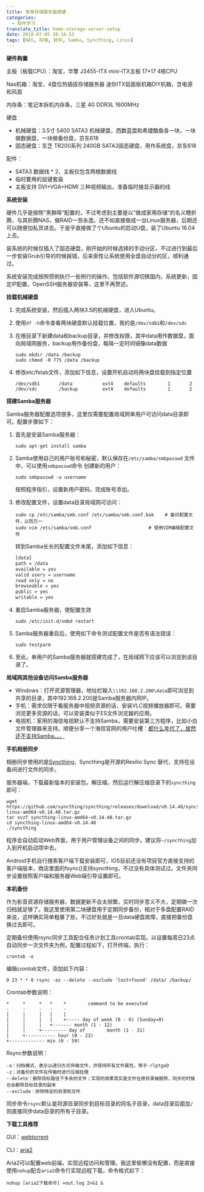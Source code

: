```yaml
---
title: 家用存储服务器搭建
categories:
  - 软件学习
translate_title: home-storage-server-setup
date: 2018-07-05 20:16:53
tags: [NAS, 存储, 软件, Samba, Syncthing, Linux]
---
```


**硬件购置**

主板（板载CPU）：淘宝，华擎 J3455-ITX mini-ITX主板 17*17 4核CPU 

Nas机箱：淘宝，4盘位热插拔存储服务器 迷你ITX铝面板机箱DIY机箱，含电源和风扇

内存条：笔记本拆机内存条，三星 4G DDR3L 1600MHz

硬盘

- 机械硬盘：3.5寸  5400 SATA3 机械硬盘，西数蓝盘和希捷酷鱼各一块，一块做数据盘，一块做备份盘，京东618
- 固态硬盘：东芝 TR200系列 240GB SATA3固态硬盘，用作系统盘，京东618

配件：

- SATA3 数据线 * 2，主板仅包含两根数据线
- 临时要用的鼠键套装
- 主板支持 DVI+VGA+HDMI 三种视频输出，准备临时接显示器的线



**系统安装**

硬件几乎是按照”黑群晖“配置的，不过考虑到主要是以”做成家用存储“的名义瞎折腾，与其折腾NAS，做RAID一劳永逸，还不如直接做成一台Linux服务器，后期还可以随便加私货进去。于是乎直接做了个Ubuntu的启动U盘，装了Ubuntu 18.04上去。

装系统的时候仅插入了固态硬盘，刚开始的时候选择的手动分区，不过进行到最后一步安装Grub引导的时候报错，后来索性让系统使用全盘自动分的区，顺利通过。

系统安装完成按照惯例执行一些例行的操作，包括软件源切换国内，系统更新，固定IP配置，OpenSSH服务器安装等，这里不再赘述。



**挂载机械硬盘**

1. 完成系统安装，然后插入两块3.5的机械硬盘，进入Ubuntu。

2. 使用`df -h`命令查看两块硬盘默认挂载位置，我的是`/dev/sdb1`和`/dev/sdc`

3. 在根目录下新建data和backup目录，并修改权限，其中data用作数据盘，面向局域网服务，backup用作备份盘，每隔一定时间镜像data数据

   ``` shell
   sudo mkdir /data /backup
   sudo chmod -R 775 /data /backup
   ```

4. 修改etc/fstab文件，添加如下信息，设置开机自动将两块盘挂载到指定位置

   ```shell
   /dev/sdb1       /data           ext4    defaults        1       2
   /dev/sdc        /backup         ext4    defaults        1       2
   ```



**搭建Samba服务器** 

Samba服务器配置选项很多，这里仅需要配置局域网单用户可访问data目录即可。配置步骤如下：

1. 首先是安装Samba服务器：

   ```shell
   sudo apt-get install samba
   ```

2. Samba使用自己的用户账号和秘密，默认保存在`/etc/samba/smbpasswd` 文件中，可以使用`smbpasswd`命令 创建新的用户：

   ```shell
   sudo smbpasswd -a username
   ```

   按照程序指引，设置新用户密码，完成账号添加。

3. 修改配置文件，设置data目录局域网可访问：

   ```shell
   sudo cp /etc/samba/smb.conf /etc/samba/smb.conf.bak	  # 备份配置文件，以防万一
   sudo vim /etc/samba/smb.conf						# 使用VIM编辑配置文件
   ```

   转到Samba长长的配置文件末尾，添加如下信息：

   ```reStructuredText
   [data]
   path = /data
   available = yes
   valid users = username
   read only = no
   browseable = yes
   public = yes
   writable = yes
   ```

4. 重启Samba服务器，使配置生效

   ```shell
   sudo /etc/init.d/smbd restart
   ```

5. Samba服务器重启后，使用如下命令测试配置文件是否有语法错误：

   ```shell
   sudo testparm
   ```

6. 至此，单用户的Samba服务器就搭建完成了，在局域网下应该可以浏览到该目录了。



**局域网其他设备访问Samba服务器**

- Windows：打开资源管理器，地址栏输入`\\192.168.2.200\data`即可浏览到共享的目录，其中192.168.2.200是Samba服务器内网IP。
- 手机：需求仅限于看服务器中视频资源的话，安装VLC视频播放器即可。需要浏览更多资源的话，可以安装类似于ES文件浏览器的应用。
- 电视机：家用的海信电视默认不支持Samba，需要安装第三方程序，比如小白文件管理器来支持。顺便分享一个海信官网的用户吐槽：[都什么年代了，居然还不支持Samba。。。](http://fans.hisense.com/thread-139650-1-1.html)



**手机相册同步**

相册同步使用的是[Syncthing](https://github.com/syncthing/syncthing)，Syncthing是开源的Resilio Sync 替代，支持在设备间进行文件的同步。

服务器端，下载最新版本的安装包，解压缩，然后运行解压缩目录下的`syncthing`即可：

```shell
wget https://github.com/syncthing/syncthing/releases/download/v0.14.48/syncthing-linux-amd64-v0.14.48.tar.gz
tar xvzf syncthing-linux-amd64-v0.14.48.tar.gz
cd syncthing-linux-amd64-v0.14.48
./syncthing
```

程序会自动启动Web界面，用于用户管理设备之间的同步。建议将`~/syncthing`加入到开机启动项中去。

Android手机自行搜索客户端下载安装即可，IOS目前还没有项目官方直接支持的客户端版本，商店里面的fsync()支持syncthing，不过没有具体测试过。文件夹同步设置按照客户端和服务器Web端引导设置即可。



**本机备份**

作为影音资源存储服务器，数据更新不会太频繁，实时同步意义不大，定期做一次归档就足够了。我这里使用第二块硬盘用于定期同步备份，相对于多盘配置RAID来说，这样确实简单粗暴了些，不过好处就是一旦data硬盘故障，直接把备份盘换过去即可。

定期备份使用rsync同步工具配合任务计划工具crontab实现。以设置每周日23点自动同步一次文件夹为例，配置过程如下，打开终端，执行：

```shell
crontab -e
```

编辑*crontab*文件，添加如下内容：

```shell
0 23 * * 0 rsync -az --delete --exclude 'lost+found' /data/ /backup/
```

Crontab参数说明：

```
*     *     *   *    *        command to be executed
-     -     -   -    -
|     |     |   |    |
|     |     |   |    +----- day of week (0 - 6) (Sunday=0)
|     |     |   +------- month (1 - 12)
|     |     +--------- day of        month (1 - 31)
|     +----------- hour (0 - 23)
+------------- min (0 - 59)
```

Rsync参数说明：

```shell
-a：归档模式，表示以递归方式传输文件，并保持所有文件属性，等于-rlptgoD
-z：对备份的文件在传输时进行压缩处理
--delete：删除目标路径下多余的文件；实现的效果其实是文件在原目录被删除，同步的时候也会删除目标目录的副本
--exclude：排除特定的目录和文件
```

同步命令`rsync`默认是将源目录同步到目标目录的同名子目录，data目录后面加`/`则直接同步data目录的所有子目录。



**下载工具推荐**

GUI：[webtorrent](https://webtorrent.io/)

CLI：[aria2](https://aria2.github.io/)

Aria2可以配置web前端，实现远程访问和管理。我这里偷懒没有配置，而是直接使用`nohup`配合`aria2`命令行实现远程下载，命令格式如下：

```shell
nohup [aria2下载命令] >out.log 2>&1 &
```


